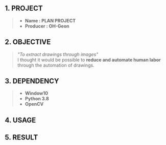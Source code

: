 ## 1. PROJECT
> * **Name : PLAN PROJECT**     
> * **Producer : OH-Geon** 

## 2. OBJECTIVE
> *"To extract drawings through images"*    
> I thought it would be possible to **reduce and automate human labor**     
> through the automation of drawings.

## 3. DEPENDENCY
> * **Window10**      
> * **Python 3.8**    
> * **OpenCV**    

## 4. USAGE
> 
>
>

## 5. RESULT
